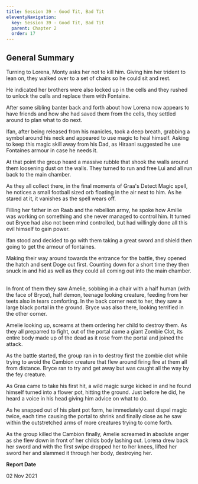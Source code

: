 ```yaml
---
title: Session 39 - Good Tit, Bad Tit
eleventyNavigation:
  key: Session 39 - Good Tit, Bad Tit
  parent: Chapter 2
  order: 17
---
```


## General Summary

Turning to Lorena, Monty asks her not to kill him. Giving him her trident to lean on, they walked over to a set of chairs so he could sit and rest.  

 He indicated her brothers were also locked up in the cells and they rushed to unlock the cells and replace them with Fontaine.  

 After some sibling banter back and forth about how Lorena now appears to have friends and how she had saved them from the cells, they settled around to plan what to do next.  

 Ifan, after being released from his manicles, took a deep breath, grabbing a symbol around his neck and appeared to use magic to heal himself. Asking to keep this magic skill away from his Dad, as Hiraani suggested he use Fontaines armour in case he needs it.  

 At that point the group heard a massive rubble that shook the walls around them loosening dust on the walls. They turned to run and free Lui and all run back to the main chamber.  

 As they all collect there, in the final moments of Graa's Detect Magic spell, he notices a small football sized orb floating in the air next to him. As he stared at it, it vanishes as the spell wears off.  

 Filling her father in on Raab and the rebellion army, he spoke how Amilie was working on something and she never managed to control him. It turned out Bryce had also not been mind controlled, but had willingly done all this evil himself to gain power.  

 Ifan stood and decided to go with them taking a great sword and shield then going to get the armour of fontaines.  

 Making their way around towards the entrance for the battle, they opened the hatch and sent Doge out first. Counting down for a short time they then snuck in and hid as well as they could all coming out into the main chamber.  

 In front of them they saw Amelie, sobbing in a chair with a half human (with the face of Bryce), half demon, teenage looking creature, feeding from her teets also in tears comforting. In the back corner next to her, they saw a large black portal in the ground. Bryce was also there, looking terrified in the other corner.  

 Amelie looking up, screams at them ordering her child to destroy them. As they all preparred to fight, out of the portal came a giant Zombie Clot, its entire body made up of the dead as it rose from the portal and joined the attack.  

 As the battle started, the group ran in to destroy first the zombie clot while trying to avoid the Cambion creature that flew around firing fire at them all from distance. Bryce ran to try and get away but was caught all the way by the fey creature.  

 As Graa came to take his first hit, a wild magic surge kicked in and he found himself turned into a flower pot, hitting the ground. Just before he did, he heard a voice in his head giving him advice on what to do.  

 As he snapped out of his plant pot form, he immediately cast dispel magic twice, each time causing the portal to shrink and finally close as he saw within the outstretched arms of more creatures trying to come forth.  

 As the group killed the Cambion finally, Amelie screamed in absolute anger as she flew down in front of her childs body lashing out. Lorena drew back her sword and with the first swipe dropped her to her knees, lifted her sword her and slammed it through her body, destroying her.

**Report Date**

02 Nov 2021
